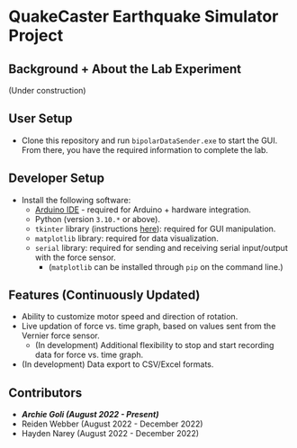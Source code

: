 # QuakeCaster Earthquake Simulator Project
## Background + About the Lab Experiment
(Under construction)

## User Setup
- Clone this repository and run `bipolarDataSender.exe` to start the GUI. From there, you have the required information to complete the lab.

## Developer Setup
- Install the following software: 
  - [Arduino IDE](https://www.arduino.cc/en/software) - required for Arduino + hardware integration.
  - Python (version `3.10.*` or above).
  - `tkinter` library (instructions [here](https://www.geeksforgeeks.org/how-to-install-tkinter-in-windows/)): required for GUI manipulation.
  - `matplotlib` library: required for data visualization.
  - `serial` library: required for sending and receiving serial input/output with the force sensor.
    - (`matplotlib` can be installed through `pip` on the command line.)

## Features (Continuously Updated)
- Ability to customize motor speed and direction of rotation.
- Live updation of force vs. time graph, based on values sent from the Vernier force sensor.
  - (In development) Additional flexibility to stop and start recording data for force vs. time graph.
- (In development) Data export to CSV/Excel formats.

## Contributors
- ***Archie Goli (August 2022 - Present)***
- Reiden Webber (August 2022 - December 2022)
- Hayden Narey (August 2022 - December 2022)
